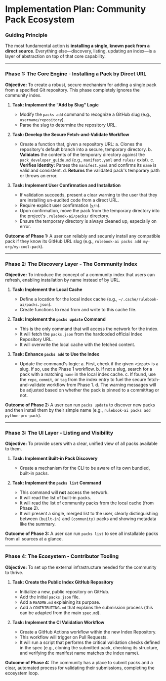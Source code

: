 # Implementation Plan: Community Pack Ecosystem

### Guiding Principle

The most fundamental action is **installing a single, known pack from a direct source**. Everything else—discovery, listing, updating an index—is a layer of abstraction on top of that core capability.

---

### Phase 1: The Core Engine - Installing a Pack by Direct URL

**Objective:** To create a robust, secure mechanism for adding a single pack from a specified Git repository. This phase completely ignores the community index.

1.  **Task: Implement the "Add by Slug" Logic**
    *   Modify the `packs add` command to recognize a GitHub slug (e.g., `username/repository`).
    *   Parse the slug to determine the repository URL.

2.  **Task: Develop the Secure Fetch-and-Validate Workflow**
    *   Create a function that, given a repository URL:
        a. Clones the repository's default branch into a secure, temporary directory.
        b. **Validates** the contents of the temporary directory against the `pack_developer_guide.md` (e.g., `manifest.yaml` and `rules/` exist).
        c. **Verifies Identity:** Parses the `manifest.yaml` and confirms its `name` is valid and consistent.
        d. **Returns** the validated pack's temporary path or throws an error.

3.  **Task: Implement User Confirmation and Installation**
    *   If validation succeeds, present a clear warning to the user that they are installing un-audited code from a direct URL.
    *   Require explicit user confirmation (`y/n`).
    *   Upon confirmation, move the pack from the temporary directory into the project's `.rulebook-ai/packs/` directory.
    *   Ensure the temporary directory is always cleaned up, especially on error.

**Outcome of Phase 1:** A user can reliably and securely install any compatible pack if they know its GitHub URL slug (e.g., `rulebook-ai packs add my-org/my-cool-pack`).

---

### Phase 2: The Discovery Layer - The Community Index

**Objective:** To introduce the concept of a community index that users can refresh, enabling installation by name instead of by URL.

1.  **Task: Implement the Local Cache**
    *   Define a location for the local index cache (e.g., `~/.cache/rulebook-ai/packs.json`).
    *   Create functions to read from and write to this cache file.

2.  **Task: Implement the `packs update` Command**
    *   This is the only command that will access the network for the index.
    *   It will fetch the `packs.json` from the hardcoded official Index Repository URL.
    *   It will overwrite the local cache with the fetched content.

3.  **Task: Enhance `packs add` to Use the Index**
    *   Update the command's logic:
        a. First, check if the given `<input>` is a slug. If so, use the Phase 1 workflow.
        b. If not a slug, search for a pack with a matching `name` in the local index cache.
        c. If found, use the `repo`, `commit`, or `tag` from the index entry to fuel the secure fetch-and-validate workflow from Phase 1.
        d. The warning messages will be adjusted based on whether the pack is pinned to a commit/tag or not.

**Outcome of Phase 2:** A user can run `packs update` to discover new packs and then install them by their simple name (e.g., `rulebook-ai packs add python-pro-pack`).

---

### Phase 3: The UI Layer - Listing and Visibility

**Objective:** To provide users with a clear, unified view of all packs available to them.

1.  **Task: Implement Built-in Pack Discovery**
    *   Create a mechanism for the CLI to be aware of its own bundled, built-in packs.

2.  **Task: Implement the `packs list` Command**
    *   This command will **not** access the network.
    *   It will read the list of built-in packs.
    *   It will read the list of community packs from the local cache (from Phase 2).
    *   It will present a single, merged list to the user, clearly distinguishing between `(built-in)` and `(community)` packs and showing metadata like the summary.

**Outcome of Phase 3:** A user can run `packs list` to see all installable packs from all sources at a glance.

---

### Phase 4: The Ecosystem - Contributor Tooling

**Objective:** To set up the external infrastructure needed for the community to thrive.

1.  **Task: Create the Public Index GitHub Repository**
    *   Initialize a new, public repository on GitHub.
    *   Add the initial `packs.json` file.
    *   Add a `README.md` explaining its purpose.
    *   Add a `CONTRIBUTING.md` that explains the submission process (this can be adapted from the main `spec.md`).

2.  **Task: Implement the CI Validation Workflow**
    *   Create a GitHub Actions workflow within the new Index Repository.
    *   This workflow will trigger on Pull Requests.
    *   It will run a script that performs the critical validation checks defined in the spec (e.g., cloning the submitted pack, checking its structure, and verifying the manifest name matches the index name).

**Outcome of Phase 4:** The community has a place to submit packs and a clear, automated process for validating their submissions, completing the ecosystem loop.
